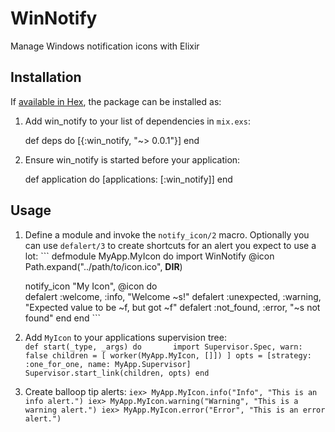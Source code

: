 # WinNotify

Manage Windows notification icons with Elixir

## Installation

If [available in Hex](https://hex.pm/docs/publish), the package can be installed as:

  1. Add win_notify to your list of dependencies in `mix.exs`:

        def deps do
          [{:win_notify, "~> 0.0.1"}]
        end

  2. Ensure win_notify is started before your application:

        def application do
          [applications: [:win_notify]]
        end

## Usage

  1. Define a module and invoke the `notify_icon/2` macro.
      Optionally you can use `defalert/3` to create shortcuts for an alert you expect to use a lot:
    ```
    defmodule MyApp.MyIcon do
      import WinNotify
      @icon Path.expand("../path/to/icon.ico", __DIR__)
      
      notify_icon "My Icon", @icon do      
        defalert :welcome, :info, "Welcome ~s!"
        defalert :unexpected, :warning, "Expected value to be ~f, but got ~f"
        defalert :not_found, :error, "~s not found"
      end
    end
    ```
      
  2. Add `MyIcon` to your applications supervision tree:  
    ```
    def start(_type, _args) do      
      import Supervisor.Spec, warn: false
      children = [
        worker(MyApp.MyIcon, []])
      ]
      opts = [strategy: :one_for_one, name: MyApp.Supervisor]
      Supervisor.start_link(children, opts)
    end
    ```
      
  3. Create balloop tip alerts:
    ```
    iex> MyApp.MyIcon.info("Info", "This is an info alert.")
    iex> MyApp.MyIcon.warning("Warning", "This is a warning alert.")
    iex> MyApp.MyIcon.error("Error", "This is an error alert.")
    ```